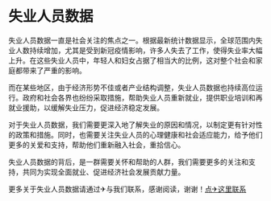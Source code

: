 # 失业人员数据

失业人员数据一直是社会关注的焦点之一。根据最新统计数据显示，全球范围内失业人数持续增加，尤其是受到新冠疫情影响，许多人失去了工作，使得失业率大幅上升。在这些失业人员中，年轻人和妇女占据了相当大的比例，这对整个社会和家庭都带来了严重的影响。

而在某些地区，由于经济形势不佳或者产业结构调整，失业人员数据也持续高位运行。政府和社会各界也纷纷采取措施，帮助失业人员重新就业，提供职业培训和再就业援助，以缓解失业压力，促进经济稳定发展。

对于失业人员数据，我们需要更深入地了解失业的原因和情况，以制定更有针对性的政策和措施。同时，也需要关注失业人员的心理健康和社会适应能力，给予他们更多的关爱和支持，帮助他们重新融入社会，重拾信心。

失业人员数据的背后，是一群需要关怀和帮助的人群，我们需要更多的关注和支持，共同为实现全面就业、促进经济社会发展贡献力量。

更多关于失业人员数据请通过✈与我们联系，感谢阅读，谢谢！[点✈这里联系](https://lm.k02.cc)